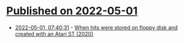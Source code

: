 # [Published on 2022-05-01](index.md)

* [2022-05-01, 07:40:31](https://news.ycombinator.com/item?id=31222980) - [When hits were stored on floppy disk and created with an Atari ST (2020)](https://www.coolsmartphone.com/2020/02/03/fatboy-slim-when-hits-were-stored-on-a-floppy-disk-and-created-with-an-atari-st/)
